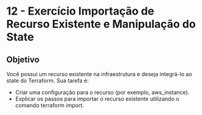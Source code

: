# 12 - Exercício Importação de Recurso Existente e Manipulação do State

## Objetivo
Você possui um recurso existente na infraestrutura e deseja integrá-lo ao state do Terraform.
Sua tarefa é:

- Criar uma configuração para o recurso (por exemplo, aws_instance).
- Explicar os passos para importar o recurso existente utilizando o comando terraform import.